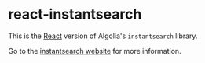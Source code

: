 # react-instantsearch

This is the [React](https://facebook.github.io/react/) version of
Algolia's `instantsearch` library.

Go to the [instantsearch website](https://community.algolia.com/instantsearch.js/v2/react) for more information.
